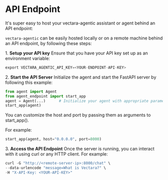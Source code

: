 # API Endpoint

It's super easy to host your vectara-agentic assistant or agent behind
an API endpoint:

`vectara-agentic` can be easily hosted locally or on a remote machine
behind an API endpoint, by following these steps:

1\. **Setup your API key** Ensure that you have your API key set up as
an environment variable:

``` python
export VECTARA_AGENTIC_API_KEY=<YOUR-ENDPOINT-API-KEY>
```

2\. **Start the API Server** Initialize the agent and start the FastAPI
server by following this example:

``` python
from agent import Agent
from agent_endpoint import start_app
agent = Agent(...)      # Initialize your agent with appropriate parameters
start_app(agent)
```

You can customize the host and port by passing them as arguments to
start_app().

For example:

``` python
start_app(agent, host="0.0.0.0", port=8000)
```

3\. **Access the API Endpoint** Once the server is running, you can
interact with it using curl or any HTTP client. For example:

``` python
curl -G "http://<remote-server-ip>:8000/chat" \
--data-urlencode "message=What is Vectara?" \
-H "X-API-Key: <YOUR-API-KEY>"
```
